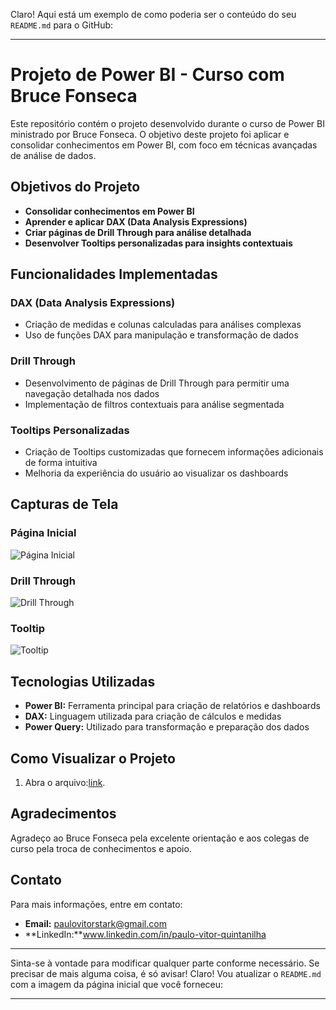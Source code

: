 Claro! Aqui está um exemplo de como poderia ser o conteúdo do seu `README.md` para o GitHub:

---

# Projeto de Power BI - Curso com Bruce Fonseca

Este repositório contém o projeto desenvolvido durante o curso de Power BI ministrado por Bruce Fonseca. O objetivo deste projeto foi aplicar e consolidar conhecimentos em Power BI, com foco em técnicas avançadas de análise de dados.

## Objetivos do Projeto

- **Consolidar conhecimentos em Power BI**
- **Aprender e aplicar DAX (Data Analysis Expressions)**
- **Criar páginas de Drill Through para análise detalhada**
- **Desenvolver Tooltips personalizadas para insights contextuais**

## Funcionalidades Implementadas

### DAX (Data Analysis Expressions)
- Criação de medidas e colunas calculadas para análises complexas
- Uso de funções DAX para manipulação e transformação de dados

### Drill Through
- Desenvolvimento de páginas de Drill Through para permitir uma navegação detalhada nos dados
- Implementação de filtros contextuais para análise segmentada

### Tooltips Personalizadas
- Criação de Tooltips customizadas que fornecem informações adicionais de forma intuitiva
- Melhoria da experiência do usuário ao visualizar os dashboards

## Capturas de Tela

### Página Inicial
![Página Inicial](images/Captura%20de%20tela%202024-07-02%20120525.png)

### Drill Through
![Drill Through](images/drill_through.png)

### Tooltip
![Tooltip](images/tooltip.png)

## Tecnologias Utilizadas
- **Power BI:** Ferramenta principal para criação de relatórios e dashboards
- **DAX:** Linguagem utilizada para criação de cálculos e medidas
- **Power Query:** Utilizado para transformação e preparação dos dados

## Como Visualizar o Projeto

1. Abra o arquivo:[link](https://app.powerbi.com/view?r=eyJrIjoiMmY1ODdmMjMtMGI4YS00NTY2LWEwNTYtZDFkZDFmZDRmOWI0IiwidCI6ImIyYjM3MjZjLTM5ZjItNGVmMS04MTRlLWFmM2QwMDA4ZDE3MyJ9).

## Agradecimentos
Agradeço ao Bruce Fonseca pela excelente orientação e aos colegas de curso pela troca de conhecimentos e apoio.

## Contato
Para mais informações, entre em contato:
- **Email:** paulovitorstark@gmail.com
- **LinkedIn:**www.linkedin.com/in/paulo-vitor-quintanilha

---

Sinta-se à vontade para modificar qualquer parte conforme necessário. Se precisar de mais alguma coisa, é só avisar!
Claro! Vou atualizar o `README.md` com a imagem da página inicial que você forneceu:

---


